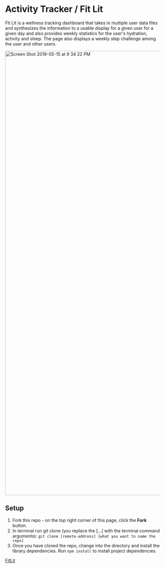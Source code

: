 # Activity Tracker / Fit Lit

Fit Lit is a wellness tracking dashboard that takes in multiple user data files and synthesizes the information to a usable display for a given user for a given day and also provides weekly statistics for the user's hydration, activity and sleep. The page also displays a weekly step challenge among the user and other users.

<img width="1436" alt="Screen Shot 2019-05-15 at 9 34 22 PM" src="https://user-images.githubusercontent.com/47507801/57859663-a0f6f780-77b0-11e9-9d9b-7175da3d27ce.png">

## Setup

1. Fork this repo - on the top right corner of this page, click the **Fork** button.
1. In terminal run git clone (you replace the [...] with the terminal command arguments): `git clone [remote-address] [what you want to name the repo]`
1. Once you have cloned the repo, change into the directory and install the library dependencies. Run `npm install` to install project dependencies.

[FitLit](https://taylornoeljordan.github.io/activity-tracker-starter/)


